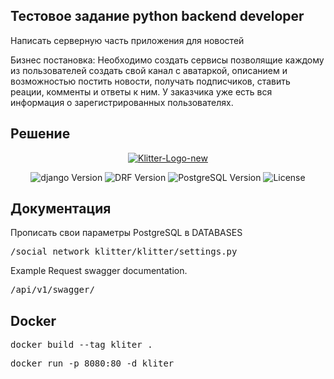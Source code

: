 ## Тестовое задание python backend developer

Написать серверную часть приложения для новостей

Бизнес постановка:
Необходимо создать сервисы позволящие каждому из пользователей создать свой канал с аватаркой, описанием и возможностью постить новости, получать подписчиков, ставить реации, комменты и ответы к ним. У заказчика уже есть вся информация о зарегистрированных пользователях.


## Решение


<p align="center">
     <a href="https://ibb.co/X8cm69k"><img src="https://i.ibb.co/4dhBCcg/Klitter-Logo-new.png" alt="Klitter-Logo-new" border="0"></a>
</p>


<p align="center">
   <img src="https://img.shields.io/badge/django-4.1.6-blueviolet" alt="django Version" >
   <img src="https://img.shields.io/badge/DRF-3.14.0-blue" alt="DRF Version">
   <img src="https://img.shields.io/badge/PostgreSQL-14-orange" alt="PostgreSQL Version">
   <img src="https://img.shields.io/badge/LICENSE-MIT-brightgreen" alt="License">
</p>

## Документация


Прописать свои параметры PostgreSQL в DATABASES

<pre>
<span class="key">/social_network_klitter/klitter/settings.py</span>
</pre>



Example Request swagger documentation.

<pre>
<span class="key">/api/v1/swagger/</span>
</pre>

## Docker

<pre>
<span class="key">docker build --tag kliter .</span>
</pre>

<pre>
<span class="key">docker run -p 8080:80 -d kliter</span>
</pre>



